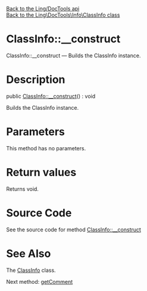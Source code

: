 [Back to the Ling/DocTools api](https://github.com/lingtalfi/DocTools/blob/master/doc/api/Ling/DocTools.md)<br>
[Back to the Ling\DocTools\Info\ClassInfo class](https://github.com/lingtalfi/DocTools/blob/master/doc/api/Ling/DocTools/Info/ClassInfo.md)


ClassInfo::__construct
================



ClassInfo::__construct — Builds the ClassInfo instance.




Description
================


public [ClassInfo::__construct](https://github.com/lingtalfi/DocTools/blob/master/doc/api/Ling/DocTools/Info/ClassInfo/__construct.md)() : void




Builds the ClassInfo instance.




Parameters
================

This method has no parameters.


Return values
================

Returns void.








Source Code
===========
See the source code for method [ClassInfo::__construct](https://github.com/lingtalfi/DocTools/blob/master/Info/ClassInfo.php#L74-L84)


See Also
================

The [ClassInfo](https://github.com/lingtalfi/DocTools/blob/master/doc/api/Ling/DocTools/Info/ClassInfo.md) class.

Next method: [getComment](https://github.com/lingtalfi/DocTools/blob/master/doc/api/Ling/DocTools/Info/ClassInfo/getComment.md)<br>


